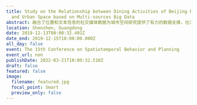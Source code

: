 ```yaml
---
title: Study on the Relationship between Dining Activities of Beijing Residents
  and Urban Space based on Multi-sources Big Data
abstract: 融合了位置和文本信息的社交媒体数据为城市空间研究提供了有力的数据支撑，也为发现社交媒体数据背后隐藏的人类行为时空模式及规律提供了可能。本文通过获取2017年北京市包含有文本和位置信息的新浪微博数据，采用BERT与fast.ai结合的文本分类模型，筛选得到254609条北京市五环内居民就餐活动的微博数据。利用NLP技术，在微博文本数据清洗的基础上，采用LDA主题生成模型进行文本主题挖掘，结合北京城市各类POI数据，利用空间分析方法与地理探测器，探讨居民日常就餐活动的空间格局及其影响因素。研究发现，采用BERT与fast.ai模型和关键词选择，识别出居民就餐活动微博数据的精度能够达到90%以上；LDA主题模型的结果显示，居民就餐活动可以分为4类从属主题，即朋友聚餐类、日常餐饮类、普通餐饮类和特色餐饮类；空间分析发现四类主题就餐活动的热点区域大多分布在三环以内，形成了以工体—朝外—CBD商圈为中心的等级集聚分布格局；同时，还具有沿重要商圈、著名街区、热门景点、大型商场密集分布的共同特征；居民就餐选择与餐饮服务设施的空间分布具有最强的一致性；结合城市POI等数据，发现居民日常就餐活动与城市空间结构之间存在空间上的同位模式。
location: Shenzhen, Guangdong
date: 2019-12-13T00:00:32.491Z
date_end: 2019-12-15T10:00:00.000Z
all_day: false
event: The 15th Conference on Spatiotemporal Behavior and Planning
event_url: non
publishDate: 2022-03-21T10:09:32.510Z
draft: false
featured: false
image:
  filename: featured.jpg
  focal_point: Smart
  preview_only: false
---
```

